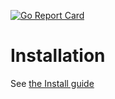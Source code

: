 [![Go Report Card](https://goreportcard.com/badge/github.com/wikisophia/api?style=flat-square)](https://goreportcard.com/report/github.com/wikisophia/api)

# Installation

See [the Install guide](./docs/installation.md)
